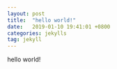 ```yaml
---
layout: post
title:  "hello world!"
date:   2019-01-10 19:41:01 +0800
categories: jekylls
tag: jekyll
---
```


<!-- * content
{:toc} -->


hello world!